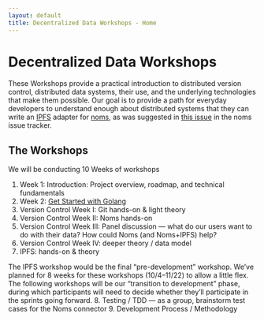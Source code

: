 ```yaml
---
layout: default
title: Decentralized Data Workshops - Home
---
```


# Decentralized Data Workshops

These Workshops provide a practical introduction to distributed version control, distributed data systems, their use, and the underlying technologies that make them possible. Our goal is to provide a path for everyday developers to understand enough about distributed systems that they can write an [IPFS](http://ipfs.io) adapter for [noms](https://github.com/attic-labs/noms), as was suggested in [this issue](https://github.com/attic-labs/noms/issues/2123) in the noms issue tracker.

## The Workshops

We will be conducting 10 Weeks of workshops

1. Week 1: Introduction: Project overview, roadmap, and technical fundamentals
2. Week 2: [Get Started with Golang](tutorials/get-started-with-golang)
3. Version Control Week I: Git hands-on & light theory
4. Version Control Week II: Noms hands-on
5. Version Control Week III: Panel discussion — what do our users want to do with their data?  How could Noms (and Noms+IPFS) help?
6. Version Control Week IV: deeper theory / data model
7. IPFS: hands-on & theory


The IPFS workshop would be the final “pre-development” workshop.  We’ve planned for 8 weeks for these workshops (10/4–11/22) to allow a little flex.  The following workshops will be our “transition to development” phase, during which participants will need to decide whether they’ll participate in the sprints going forward.
8. Testing / TDD — as a group, brainstorm test cases for the Noms connector
9. Development Process / Methodology
